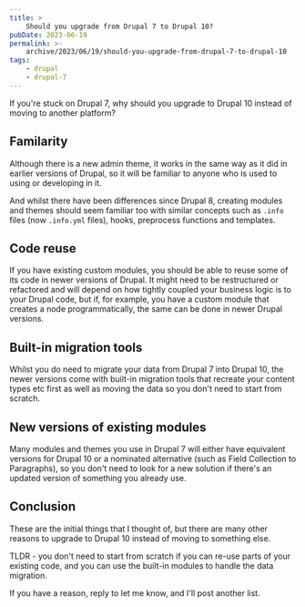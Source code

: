 ```yaml
---
title: >
    Should you upgrade from Drupal 7 to Drupal 10?
pubDate: 2023-06-19
permalink: >-
    archive/2023/06/19/should-you-upgrade-from-drupal-7-to-drupal-10
tags:
    - drupal
    - drupal-7
---
```


If you're stuck on Drupal 7, why should you upgrade to Drupal 10 instead of moving to another platform?

## Familarity

Although there is a new admin theme, it works in the same way as it did in earlier versions of Drupal, so it will be familiar to anyone who is used to using or developing in it.

And whilst there have been differences since Drupal 8, creating modules and themes should seem familiar too with similar concepts such as `.info` files (now `.info.yml` files), hooks, preprocess functions and templates.

## Code reuse

If you have existing custom modules, you should be able to reuse some of its code in newer versions of Drupal. It might need to be restructured or refactored and will depend on how tightly coupled your business logic is to your Drupal code, but if, for example, you have a custom module that creates a node programmatically, the same can be done in newer Drupal versions.

## Built-in migration tools

Whilst you do need to migrate your data from Drupal 7 into Drupal 10, the newer versions come with built-in migration tools that recreate your content types etc first as well as moving the data so you don't need to start from scratch.

## New versions of existing modules

Many modules and themes you use in Drupal 7 will either have equivalent versions for Drupal 10 or a nominated alternative (such as Field Collection to Paragraphs), so you don't need to look for a new solution if there's an updated version of something you already use.

## Conclusion

These are the initial things that I thought of, but there are many other reasons to upgrade to Drupal 10 instead of moving to something else.

TLDR - you don't need to start from scratch if you can re-use parts of your existing code, and you can use the built-in modules to handle the data migration.

If you have a reason, reply to let me know, and I'll post another list.
